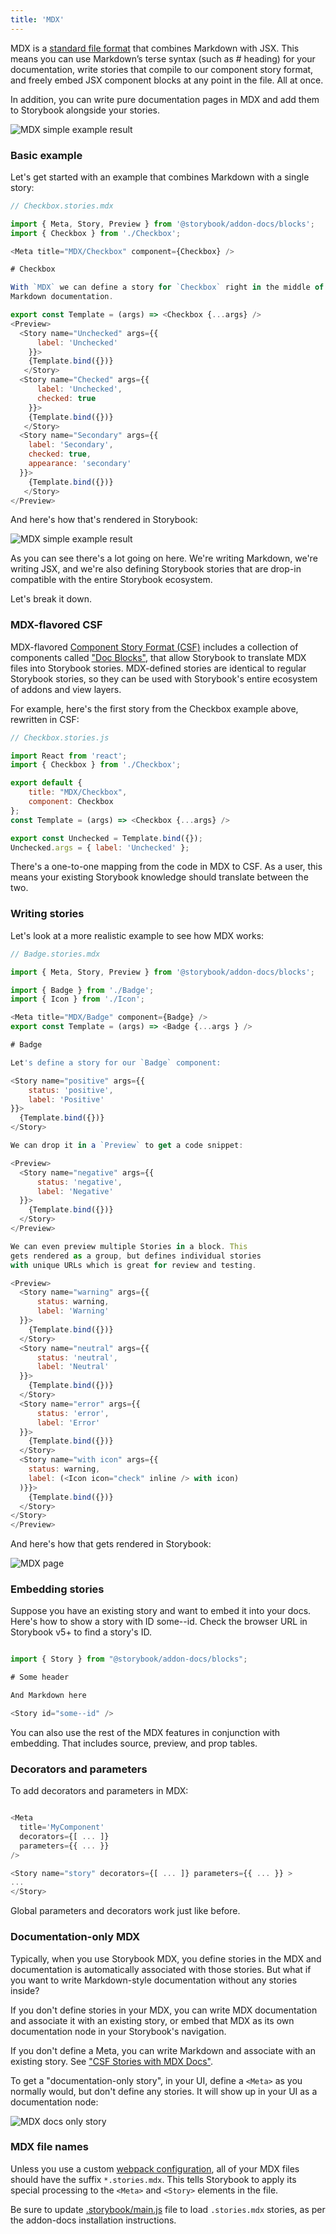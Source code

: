```yaml
---
title: 'MDX'
---
```


MDX is a [standard file format](https://mdxjs.com/) that combines Markdown with JSX. This means you can use Markdown’s terse syntax (such as # heading) for your documentation, write stories that compile to our component story format, and freely embed JSX component blocks at any point in the file. All at once.

In addition, you can write pure documentation pages in MDX and add them to Storybook alongside your stories.

![MDX simple example result](./mdx-hero.png)


### Basic example

Let's get started with an example that combines Markdown with a single story:

```js
// Checkbox.stories.mdx

import { Meta, Story, Preview } from '@storybook/addon-docs/blocks';
import { Checkbox } from './Checkbox';

<Meta title="MDX/Checkbox" component={Checkbox} />

# Checkbox

With `MDX` we can define a story for `Checkbox` right in the middle of our
Markdown documentation.

export const Template = (args) => <Checkbox {...args} />
<Preview>
  <Story name="Unchecked" args={{ 
      label: 'Unchecked'
    }}>
    {Template.bind({})}
   </Story>
  <Story name="Checked" args={{ 
      label: 'Unchecked', 
      checked: true 
    }}>
    {Template.bind({})}
   </Story>
  <Story name="Secondary" args={{
    label: 'Secondary', 
    checked: true, 
    appearance: 'secondary'
  }}>
    {Template.bind({})}
   </Story>
</Preview>
```
And here's how that's rendered in Storybook:

![MDX simple example result](./mdx-simple.png)

As you can see there's a lot going on here. We're writing Markdown, we're writing JSX, and we're also defining Storybook stories that are drop-in compatible with the entire Storybook ecosystem.

Let's break it down.

### MDX-flavored CSF

MDX-flavored [Component Story Format (CSF)](../api/csf.md) includes a collection of components called ["Doc Blocks"](./doc-blocks.md), that allow Storybook to translate MDX files into Storybook stories. MDX-defined stories are identical to regular Storybook stories, so they can be used with Storybook's entire ecosystem of addons and view layers.

For example, here's the first story from the Checkbox example above, rewritten in CSF:

```js
// Checkbox.stories.js

import React from 'react';
import { Checkbox } from './Checkbox';

export default { 
    title: "MDX/Checkbox", 
    component: Checkbox
};
const Template = (args) => <Checkbox {...args} />

export const Unchecked = Template.bind({});
Unchecked.args = { label: 'Unchecked' };
```

There's a one-to-one mapping from the code in MDX to CSF. As a user, this means your existing Storybook knowledge should translate between the two.

### Writing stories

Let's look at a more realistic example to see how MDX works:

```js
// Badge.stories.mdx

import { Meta, Story, Preview } from '@storybook/addon-docs/blocks';

import { Badge } from './Badge';
import { Icon } from './Icon';

<Meta title="MDX/Badge" component={Badge} />
export const Template = (args) => <Badge {...args } />

# Badge

Let's define a story for our `Badge` component:

<Story name="positive" args={{
    status: 'positive', 
    label: 'Positive' 
}}>
  {Template.bind({})}
</Story>

We can drop it in a `Preview` to get a code snippet:

<Preview>
  <Story name="negative" args={{
      status: 'negative', 
      label: 'Negative'
  }}>
    {Template.bind({})}
  </Story>
</Preview>

We can even preview multiple Stories in a block. This
gets rendered as a group, but defines individual stories
with unique URLs which is great for review and testing.

<Preview>
  <Story name="warning" args={{
      status: warning,
      label: 'Warning' 
  }}>
    {Template.bind({})}
  </Story>
  <Story name="neutral" args={{
      status: 'neutral', 
      label: 'Neutral' 
  }}>
    {Template.bind({})}
  </Story>
  <Story name="error" args={{
      status: 'error', 
      label: 'Error' 
  }}>
    {Template.bind({})}
  </Story>
  <Story name="with icon" args={{
    status: warning, 
    label: (<Icon icon="check" inline /> with icon)
  )}}>
    {Template.bind({})}
  </Story>
</Story>
</Preview>
```

And here's how that gets rendered in Storybook:

![MDX page](./mdx-page.png)


### Embedding stories

Suppose you have an existing story and want to embed it into your docs. Here's how to show a story with ID some--id. Check the browser URL in Storybook v5+ to find a story's ID.

```js

import { Story } from "@storybook/addon-docs/blocks";

# Some header

And Markdown here

<Story id="some--id" />
```

You can also use the rest of the MDX features in conjunction with embedding. That includes source, preview, and prop tables.

### Decorators and parameters

To add decorators and parameters in MDX:

```js

<Meta
  title='MyComponent'
  decorators={[ ... ]}
  parameters={{ ... }}
/>

<Story name="story" decorators={[ ... ]} parameters={{ ... }} >
...
</Story>

```

Global parameters and decorators work just like before.

### Documentation-only MDX

Typically, when you use Storybook MDX, you define stories in the MDX and documentation is automatically associated with those stories. But what if you want to write Markdown-style documentation without any stories inside?

If you don't define stories in your MDX, you can write MDX documentation and associate it with an existing story, or embed that MDX as its own documentation node in your Storybook's navigation.

If you don't define a Meta, you can write Markdown and associate with an existing story. See ["CSF Stories with MDX Docs"](https://github.com/storybookjs/storybook/blob/master/addons/docs/docs/recipes.md#csf-stories-with-mdx-docs).

To get a "documentation-only story", in your UI, define a `<Meta>` as you normally would, but don't define any stories. It will show up in your UI as a documentation node:

![MDX docs only story](./mdx-documentation-only.png)

### MDX file names

Unless you use a custom [webpack configuration](../configure/integration.md#extending-storybooks-webpack-config), all of your MDX files should have the suffix `*.stories.mdx`. This tells Storybook to apply its special processing to the `<Meta>` and `<Story>` elements in the file.

<div class="aside">

Be sure to update [.storybook/main.js](../configure/overview.md#configure-story-rendering) file to load `.stories.mdx` stories, as per the addon-docs installation instructions.

</div>